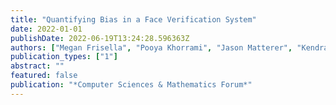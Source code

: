 ```yaml
---
title: "Quantifying Bias in a Face Verification System"
date: 2022-01-01
publishDate: 2022-06-19T13:24:28.596363Z
authors: ["Megan Frisella", "Pooya Khorrami", "Jason Matterer", "Kendra Kratkiewicz", "Pedro Torres-Carrasquillo"]
publication_types: ["1"]
abstract: ""
featured: false
publication: "*Computer Sciences & Mathematics Forum*"
---
```


